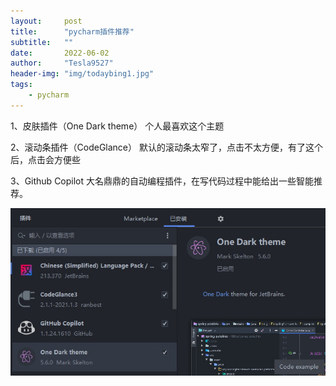 ```yaml
---
layout:     post
title:      "pycharm插件推荐"
subtitle:   ""
date:       2022-06-02
author:     "Tesla9527"
header-img: "img/todaybing1.jpg"
tags:
    - pycharm
---
```



1、皮肤插件（One Dark theme）
个人最喜欢这个主题

2、滚动条插件（CodeGlance）
默认的滚动条太窄了，点击不太方便，有了这个后，点击会方便些

3、Github Copilot
大名鼎鼎的自动编程插件，在写代码过程中能给出一些智能推荐。


![img](/img/in-post/pycharm-plugin/pycharm_plugin.jpg)